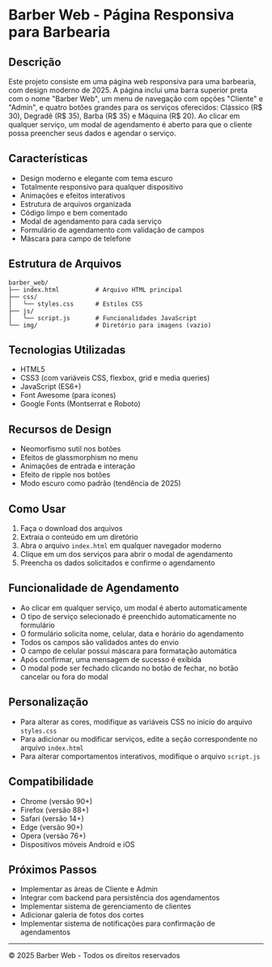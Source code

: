 # Barber Web - Página Responsiva para Barbearia

## Descrição
Este projeto consiste em uma página web responsiva para uma barbearia, com design moderno de 2025. A página inclui uma barra superior preta com o nome "Barber Web", um menu de navegação com opções "Cliente" e "Admin", e quatro botões grandes para os serviços oferecidos: Clássico (R$ 30), Degradê (R$ 35), Barba (R$ 35) e Máquina (R$ 20). Ao clicar em qualquer serviço, um modal de agendamento é aberto para que o cliente possa preencher seus dados e agendar o serviço.

## Características
- Design moderno e elegante com tema escuro
- Totalmente responsivo para qualquer dispositivo
- Animações e efeitos interativos
- Estrutura de arquivos organizada
- Código limpo e bem comentado
- Modal de agendamento para cada serviço
- Formulário de agendamento com validação de campos
- Máscara para campo de telefone

## Estrutura de Arquivos
```
barber_web/
├── index.html          # Arquivo HTML principal
├── css/
│   └── styles.css      # Estilos CSS
├── js/
│   └── script.js       # Funcionalidades JavaScript
└── img/                # Diretório para imagens (vazio)
```

## Tecnologias Utilizadas
- HTML5
- CSS3 (com variáveis CSS, flexbox, grid e media queries)
- JavaScript (ES6+)
- Font Awesome (para ícones)
- Google Fonts (Montserrat e Roboto)

## Recursos de Design
- Neomorfismo sutil nos botões
- Efeitos de glassmorphism no menu
- Animações de entrada e interação
- Efeito de ripple nos botões
- Modo escuro como padrão (tendência de 2025)

## Como Usar
1. Faça o download dos arquivos
2. Extraia o conteúdo em um diretório
3. Abra o arquivo `index.html` em qualquer navegador moderno
4. Clique em um dos serviços para abrir o modal de agendamento
5. Preencha os dados solicitados e confirme o agendamento

## Funcionalidade de Agendamento
- Ao clicar em qualquer serviço, um modal é aberto automaticamente
- O tipo de serviço selecionado é preenchido automaticamente no formulário
- O formulário solicita nome, celular, data e horário do agendamento
- Todos os campos são validados antes do envio
- O campo de celular possui máscara para formatação automática
- Após confirmar, uma mensagem de sucesso é exibida
- O modal pode ser fechado clicando no botão de fechar, no botão cancelar ou fora do modal

## Personalização
- Para alterar as cores, modifique as variáveis CSS no início do arquivo `styles.css`
- Para adicionar ou modificar serviços, edite a seção correspondente no arquivo `index.html`
- Para alterar comportamentos interativos, modifique o arquivo `script.js`

## Compatibilidade
- Chrome (versão 90+)
- Firefox (versão 88+)
- Safari (versão 14+)
- Edge (versão 90+)
- Opera (versão 76+)
- Dispositivos móveis Android e iOS

## Próximos Passos
- Implementar as áreas de Cliente e Admin
- Integrar com backend para persistência dos agendamentos
- Implementar sistema de gerenciamento de clientes
- Adicionar galeria de fotos dos cortes
- Implementar sistema de notificações para confirmação de agendamentos

---

© 2025 Barber Web - Todos os direitos reservados

